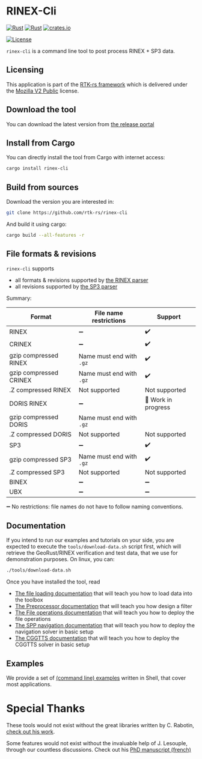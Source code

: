 RINEX-Cli
=========

[![Rust](https://github.com/rtk-rs/rinex-cli/actions/workflows/rust.yml/badge.svg)](https://github.com/rtk-rs/rinex-cli/actions/workflows/rust.yml)
[![Rust](https://github.com/rtk-rs/rinex-cli/actions/workflows/daily.yml/badge.svg)](https://github.com/rtk-rs/rinex-cli/actions/workflows/daily.yml)
[![crates.io](https://img.shields.io/crates/v/rinex-cli.svg)](https://crates.io/crates/rinex-cli)

[![License](https://img.shields.io/badge/license-MPL_2.0-orange?style=for-the-badge&logo=mozilla)](https://github.com/rtk-rs/rinex-cli/blob/main/LICENSE)

`rinex-cli` is a command line tool to post process RINEX + SP3 data.

## Licensing

This application is part of the [RTK-rs framework](https://github.com/rtk-rs) which
is delivered under the [Mozilla V2 Public](https://www.mozilla.org/en-US/MPL/2.0) license.

## Download the tool

You can download the latest version from [the release portal](https://github.com/rtk-rs/rinex-cli/releases)

## Install from Cargo

You can directly install the tool from Cargo with internet access:

```bash
cargo install rinex-cli
```

## Build from sources

Download the version you are interested in:

```bash
git clone https://github.com/rtk-rs/rinex-cli
```

And build it using cargo:

```bash
cargo build --all-features -r
```

## File formats & revisions

`rinex-cli` supports 

- all formats & revisions supported by [the RINEX parser](https://github.com/georust/tree/main/rinex)
- all revisions supported by [the SP3 parser](https://github.com/georust/tree/main/sp3)

Summary:

| Format                 | File name restrictions            |    Support                         |
|------------------------|-----------------------------------|------------------------------------|
| RINEX                  | :heavy_minus_sign:                | :heavy_check_mark:                 |
| CRINEX                 | :heavy_minus_sign:                | :heavy_check_mark:                 | 
| gzip compressed RINEX  | Name must end with `.gz`          | :heavy_check_mark:                 | 
| gzip compressed CRINEX | Name must end with `.gz`          | :heavy_check_mark:                 | 
| .Z compressed RINEX    | Not supported                     | Not supported                      |
| DORIS RINEX            | :heavy_minus_sign:                | :construction: Work in progress    |
| gzip compressed DORIS  | Name must end with `.gz`          | 
| .Z compressed DORIS    | Not supported                     | Not supported                      |
| SP3                    | :heavy_minus_sign:                | :heavy_check_mark:                 | 
| gzip compressed SP3    | Name must end with `.gz`          | :heavy_check_mark:                 | 
| .Z compressed SP3      | Not supported                     | Not supported                      |
| BINEX                  | :heavy_minus_sign:                | :heavy_minus_sign:                 |
| UBX                    | :heavy_minus_sign:                | :heavy_minus_sign:                 |

:heavy_minus_sign: No restrictions: file names do not have to follow naming conventions.  

## Documentation

If you intend to run our examples and tutorials on your side,
you are expected to execute the `tools/download-data.sh` script first,
which will retrieve the GeoRust/RINEX verification and test data, that we use
for demonstration purposes. On linux, you can:

```bash
./tools/download-data.sh
```

Once you have installed the tool, read

- [The file loading documentation](./documentation/Input.md) that will teach you
how to load data into the toolbox
- [The Preprocessor documentation](./documentation/Preprocessor.md) that will teach you
how design a filter
- [The File operations documentation](./documentation/FileOperations.md) that will teach you
how to deploy the file operations
- [The SPP navigation documentation](./documentation/SPP.md) that will teach you
how to deploy the navigation solver in basic setup
- [The CGGTTS documentation](./documentation/CGGTTS.md) that will teach you
how to deploy the CGGTTS solver in basic setup

## Examples

We provide a set of [(command line) examples](./examples) written in Shell,
that cover most applications.

Special Thanks
==============

These tools would not exist without the great libraries written by C. Rabotin, 
[check out his work](https://github.com/nyx-space).  

Some features would not exist without the invaluable help of J. Lesouple, through
our countless discussions. Check out his 
[PhD manuscript (french)](http://perso.recherche.enac.fr/~julien.lesouple/fr/publication/thesis/THESIS.pdf?fbclid=IwAR3WlHm0eP7ygRzywbL07Ig-JawvsdCEdvz1umJJaRRXVO265J9cp931YyI)
